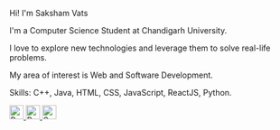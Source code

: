 Hi! I'm Saksham Vats

I'm a Computer Science Student at Chandigarh University.

I love to explore new technologies and leverage them to solve real-life problems.

My area of interest is Web and Software Development.

Skills: C++, Java, HTML, CSS, JavaScript, ReactJS, Python. 
</p>

<div>
  <a href="https://www.linkedin.com/in/saksham-vats-06a9771bb/" target="_blank">
    <img
      height="25"
      alt="Rahul's LinkedIn"
      src="https://img.shields.io/badge/LinkedIn-0077B5?style=for-the-badge&logo=linkedin&logoColor=white"
    >
  </a>
  <a href="https://leetcode.com/rahulgupta01/" target="_blank">
    <img
      height="25"
      src="https://cp-logo.vercel.app/leetcode/vatssaksham?logo=true"
      alt="Rahul's LeetCode"
    >
  </a>
  <a href="mailto: vatssakshu@gmail.com" target="_blank">
    <img
      height="25"
      alt="Saksham's Gmail "
      src="https://img.shields.io/badge/Gmail-D14836?style=for-the-badge&logo=gmail&logoColor=white"
    >
  </a>
</div>
